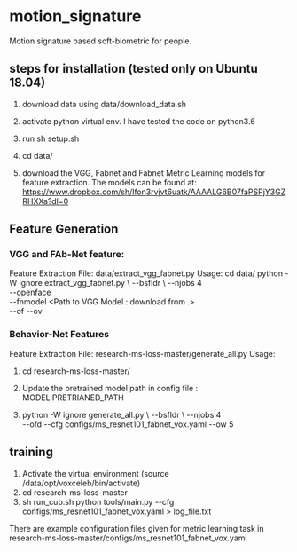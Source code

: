 # motion_signature
Motion signature based soft-biometric for people.

## steps for installation (tested only on Ubuntu 18.04)

1) download data using data/download_data.sh

2) activate python virtual env. I have tested the code on python3.6

3) run sh setup.sh

4) cd data/

5) download the VGG, Fabnet and Fabnet Metric Learning models for feature extraction. 
The models can be found at: https://www.dropbox.com/sh/lfon3rvjvt6uatk/AAAALG6B07faPSPjY3GZRHXXa?dl=0


## Feature Generation

### VGG and FAb-Net feature:

Feature Extraction File: data/extract_vgg_fabnet.py
Usage: cd data/
python -W ignore extract_vgg_fabnet.py \ 
--bsfldr <basefolder with mp4 files> \ 
--njobs 4 \
--openface <Openface Binary Folder> \
--fnmodel <Path to VGG Model : download from .> \
--of  <output base folder for fabnet features>
--ov  <output base folder for VGG features>

### Behavior-Net Features

Feature Extraction File: research-ms-loss-master/generate_all.py
Usage: 
1) cd research-ms-loss-master/
2) Update the pretrained model path in config file : 
MODEL:PRETRIANED_PATH

3) python -W ignore generate_all.py \ 
--bsfldr <basefolder with mp4> \ 
--njobs 4 \
--ofd  <output base folder>
--cfg configs/ms_resnet101_fabnet_vox.yaml
--ow 5

  
## training

1) Activate the virtual environment (source /data/opt/voxceleb/bin/activate)
2) cd research-ms-loss-master
3) sh run_cub.sh
python tools/main.py --cfg configs/ms_resnet101_fabnet_vox.yaml > log_file.txt

There are example configuration files given for metric learning task in research-ms-loss-master/configs/ms_resnet101_fabnet_vox.yaml